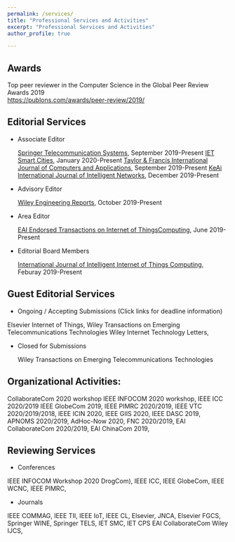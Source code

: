 ```yaml
---
permalink: /services/
title: "Professional Services and Activities"
excerpt: "Professional Services and Activities"
author_profile: true

---
```


Awards
--------
Top peer reviewer in the Computer Science in the Global Peer Review Awards 2019  
<a href="https://publons.com/awards/peer-review/2019/" target="_blank">https://publons.com/awards/peer-review/2019/</a>

Editorial Services
--------
* Associate Editor

   <a href="https://link.springer.com/journal/11235" target="_blank">Springer Telecommunication Systems</a>, September 2019-Present 
   <a href="https://digital-library.theiet.org/content/journals/iet-smc" target="_blank">IET Smart Cities</a>, January 2020-Present 
   <a href="https://www.tandfonline.com/toc/tjca20/current" target="_blank">Taylor & Francis International Journal of Computers and Applications</a>, September 2019-Present 
   <a href="http://www.keaipublishing.com/en/journals/international-journal-of-intelligent-networks/" target="_blank">KeAi International Journal of Intelligent Networks</a>, December 2019-Present 
  
* Advisory Editor

  <a href="https://onlinelibrary.wiley.com/journal/25778196" target="_blank">Wiley Engineering Reports</a>, October 2019-Present
  
* Area Editor 

  <a href="https://eudl.eu/journal/IoT" target="_blank">EAI Endorsed Transactions on Internet of ThingsComputing</a>, June 2019-Present
    
* Editorial Board Members

   <a href="https://www.inderscience.com/jhome.php?jcode=ijiitc" target="_blank">International Journal of Intelligent Internet of Things Computing</a>, Feburay 2019-Present 

Guest Editorial Services
--------
* Ongoing / Accepting Submissions (Click links for deadline information)  

 Elsevier Internet of Things, 
 Wiley Transactions on Emerging Telecommunications Technologies 
 Wiley Internet Technology Letters,
 
* Closed for Submissions

  Wiley Transactions on Emerging Telecommunications Technologies 

Organizational Activities:
--------

CollaborateCom 2020 workshop
IEEE INFOCOM 2020 workshop, 
IEEE ICC 2020/2019
IEEE GlobeCom 2019, 
IEEE PIMRC 2020/2019, 
IEEE VTC 2020/2019/2018, 
IEEE ICIN 2020, 
IEEE GIIS 2020, 
IEEE DASC 2019, 
APNOMS 2020/2019, 
AdHoc-Now 2020, 
FNC 2020/2019, 
EAI CollaborateCom 2020/2019, 
EAI ChinaCom 2019, 

Reviewing Services
--------
* Conferences  

IEEE INFOCOM Workshop 2020 DrogCom), 
IEEE ICC, 
IEEE GlobeCom, 
IEEE WCNC, 
IEEE PIMRC, 

* Journals

IEEE COMMAG, 
IEEE TII, 
IEEE IoT, 
IEEE CL, 
Elsevier, JNCA, 
Elsevier FGCS, 
Springer WINE, 
Springer TELS, 
IET SMC, 
IET CPS
EAI CollaborateCom 
Wiley IJCS,



